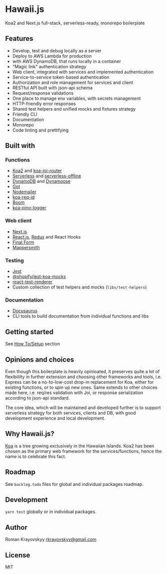 # Hawaii.js 
Koa2 and Next.js full-stack, serverless-ready, monorepo boilerplate

## Features
* Develop, test and debug locally as a server
* Deploy to AWS Lambda for production
* with AWS DynamoDB, that runs locally in a container
* "Magic link" authentication strategy
* Web client, integrated with services and implemented authentication
* Service-to-service token-based authentication
* Authorization and role management for services and client
* RESTful API built with json-api schema
* Request/response validations
* One place to manage env variables, with secrets management
* HTTP-friendly error responses
* Shared test helpers and unified mocks and fixtures strategy
* Friendly CLI
* Documentation
* Monorepo
* Code linting and prettifying

## Built with
### Functions
* [Koa2](https://github.com/koajs/koa) and [koa-joi-router](https://github.com/koajs/joi-router)
* [Serverless](https://serverless.com/) and [serverless-offline](https://github.com/dherault/serverless-offline)
* [DynamoDB](https://aws.amazon.com/dynamodb/) and [Dynamoose](https://dynamoosejs.com/)
* [Got](https://github.com/sindresorhus/got)
* [Nodemailer](https://nodemailer.com)
* [koa-req-id](https://github.com/rkrayovskyy/koa-req-id)
* [Boom](https://github.com/hapijs/boom)
* [koa-pino-logger](https://github.com/pinojs/koa-pino-logger)

### Web client
* [Next.js](https://nextjs.org/)
* [React.js](https://reactjs.org/), [Redux](https://react-redux.js.org/) and React Hooks
* [Final Form](https://github.com/final-form/final-form)
* [Mappersmith](https://github.com/tulios/mappersmith)

### Testing
* [Jest](https://jestjs.io/en/)
* [@shopify/jest-koa-mocks](https://github.com/Shopify/quilt/tree/master/packages/jest-koa-mocks)
* [react-test-renderer](https://reactjs.org/docs/test-renderer.html)
* Custom collection of test helpers and mocks (`libs/test-helpers`)

### Documentation
* [Docusaurus](https://docusaurus.io/)
* CLI tools to build documentation from individual functions and libs

## Getting started
See [How To/Setup](how-to/setup) section

## Opinions and choices
Even though this boilerplate is heavily opinioated, it preserves quite a lot of flexibililty in further extension and choosing other frameworks and tools, i.e. Express can be a no-to-low-cost drop-in replacement for Koa, either for existing functions, or to spin up new ones. Same extends to other choices made here, i.e. req/res validation with Joi, or response serialization according to json-api standard.

The core idea, which will be maintained and developed further is to support serverless strategy for both services, clients and DB, with good development experience and local development.

## Why Hawaii.js?
[Koa](https://en.wikipedia.org/wiki/Acacia_koa) is a tree growing exclusively in the Hawaiian Islands. Koa2 has been chosen as the primary web framework for the services/functions, hence the name is to celebrate this fact.

## Roadmap
See `backlog.todo` files for global and individual packages roadmap.

## Development
`yarn test` globally or in individual packages.

## Author
Roman Krayovskyy rkrayovskyy@gmail.com

## License
MIT

